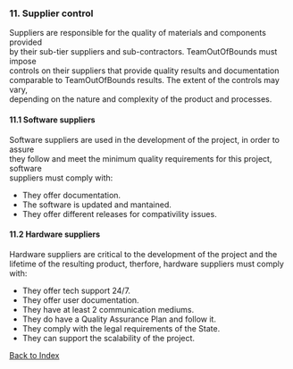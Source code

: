 ### **11. Supplier control**

Suppliers are responsible for the quality of materials and components provided\
by their sub-tier suppliers and sub-contractors. TeamOutOfBounds  must impose\
controls on their suppliers that provide quality results and documentation\
comparable to TeamOutOfBounds results.  The extent of the controls may vary,\
depending on the nature and complexity of the product and processes.

#### 11.1 Software suppliers

Software suppliers are used in the development of the project, in order to assure\
they follow and meet the minimum quality requirements for this project, software\
suppliers must comply with:

* They offer documentation.
* The software is updated and mantained.
* They offer different releases for compativility issues.

#### 11.2 Hardware suppliers

Hardware suppliers are critical to the development of the project and the\
lifetime of the resulting product, therfore, hardware suppliers must comply with:

* They offer tech support 24/7.
* They offer user documentation.
* They have at least 2 communication mediums.
* They do have a Quality Assurance Plan and follow it.
* They comply with the legal requirements of the State.
* They can support the scalability of the project.

[Back to Index](./index.md)
